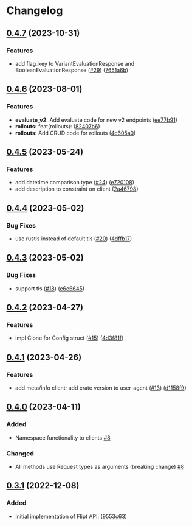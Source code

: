 # Changelog

## [0.4.7](https://github.com/flipt-io/flipt-rust/compare/flipt-v0.4.6...flipt-v0.4.7) (2023-10-31)


### Features

* add flag_key to VariantEvaluationResponse and BooleanEvaluationResponse ([#29](https://github.com/flipt-io/flipt-rust/issues/29)) ([7651a6b](https://github.com/flipt-io/flipt-rust/commit/7651a6bea8f0817e7f5035d23d52d32c9824079c))

## [0.4.6](https://github.com/flipt-io/flipt-rust/compare/flipt-v0.4.5...flipt-v0.4.6) (2023-08-01)


### Features

* **evaluate_v2:** Add evaluate code for new v2 endpoints ([ee77b91](https://github.com/flipt-io/flipt-rust/commit/ee77b91f8aa68fa55bf2c1ad1fae3458c4e2eeb7))
* **rollouts:** feat(rollouts):  ([82407b6](https://github.com/flipt-io/flipt-rust/commit/82407b6101ee0df20eb050f36745f1c612fc26c2))
* **rollouts:** Add CRUD code for rollouts ([4c605a0](https://github.com/flipt-io/flipt-rust/commit/4c605a065c19b118125ddb6099587b080aa9f022))

## [0.4.5](https://github.com/flipt-io/flipt-rust/compare/flipt-v0.4.4...flipt-v0.4.5) (2023-05-24)


### Features

* add datetime comparison type ([#24](https://github.com/flipt-io/flipt-rust/issues/24)) ([e720108](https://github.com/flipt-io/flipt-rust/commit/e720108bcac2e9c7c3aac817a02722a3b7bf6b8c))
* add description to constraint on client ([2a46798](https://github.com/flipt-io/flipt-rust/commit/2a46798105e4459c806f5a9e34e7728d2e8c7d58))

## [0.4.4](https://github.com/flipt-io/flipt-rust/compare/flipt-v0.4.3...flipt-v0.4.4) (2023-05-02)


### Bug Fixes

* use rustls instead of default tls ([#20](https://github.com/flipt-io/flipt-rust/issues/20)) ([4dffb17](https://github.com/flipt-io/flipt-rust/commit/4dffb17bb21bf455b1b08b3e2554492ae768b8ce))

## [0.4.3](https://github.com/flipt-io/flipt-rust/compare/flipt-v0.4.2...flipt-v0.4.3) (2023-05-02)


### Bug Fixes

* support tls ([#18](https://github.com/flipt-io/flipt-rust/issues/18)) ([e6e6645](https://github.com/flipt-io/flipt-rust/commit/e6e6645b3ca4684512ebf578f5283c986d97809e))

## [0.4.2](https://github.com/flipt-io/flipt-rust/compare/flipt-v0.4.1...flipt-v0.4.2) (2023-04-27)


### Features

* impl Clone for Config struct ([#15](https://github.com/flipt-io/flipt-rust/issues/15)) ([4d3f81f](https://github.com/flipt-io/flipt-rust/commit/4d3f81f4ceb1b043e7802d88db26b80f5df77781))

## [0.4.1](https://github.com/flipt-io/flipt-rust/compare/flipt-v0.4.0...flipt-v0.4.1) (2023-04-26)


### Features

* add meta/info client; add crate version to user-agent ([#13](https://github.com/flipt-io/flipt-rust/issues/13)) ([d1158f9](https://github.com/flipt-io/flipt-rust/commit/d1158f93267ea18efc525e26efa06dc8f594de1a))

## [0.4.0](https://github.com/flipt-io/flipt-rust/compare/flipt-v0.3.1...flipt-v0.4.0) (2023-04-11)

### Added

* Namespace functionality to clients [#8](https://github.com/flipt-io/flipt-rust/pull/8)

### Changed

* All methods use Request types as arguments (breaking change) [#8](https://github.com/flipt-io/flipt-rust/pull/8)

## [0.3.1](https://github.com/flipt-io/flipt-rust/compare/flipt-v0.3.0...flipt-v0.3.1) (2022-12-08)


### Added

* Initial implementation of Flipt API. ([9553c63](https://github.com/flipt-io/flipt-rust/commit/9553c630cc2fb8d7bae9eb2cd037b31aad8f2012))
